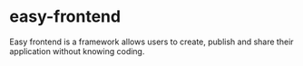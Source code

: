 # easy-frontend
Easy frontend is a framework allows users to create, publish and share their application without knowing coding. 

